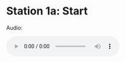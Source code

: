 
# Station 1a: Start

Audio: 

<audio controls>
  <source src="https://github.com/kipppunkte/kipppunkte/raw/gh-pages/assets/1a_Start.mp3" type="audio/mpeg">
  Your browser does not support the audio tag.
</audio>
